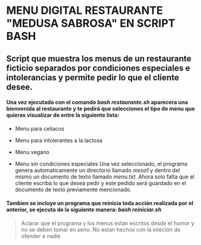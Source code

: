 # MENU DIGITAL RESTAURANTE "MEDUSA SABROSA" EN SCRIPT BASH
## Script que muestra los menus de un restaurante ficticio separados por condiciones especiales e intolerancias y permite pedir lo que el cliente desee.
#### Una vez ejecutado con el comando *bash restaurante.sh* aparecera una bienvenida al restaurante y te pedirá que selecciones el tipo de menu que quieras visualizar de entre la siguiente lista: 
- Menu para celiacos
* Menu para intolerantes a la lactosa
+ Menu vegano
- Menu sin condiciones especiales
Una vez seleccionado, el programa genera automaticamente un directorio llamado *mesa1* y dentro del mismo un documento de texto llamado *menu.txt*.
Ahora solo falta que el cliente escriba lo que desea pedir y este pedido será guardado en el documento de texto previamente mencionado.
#### Tambien se incluye un programa que reinicia toda acción realizada por el anterior, se ejecuta de la siguiente manera: *bash reiniciar.sh*
> Aclarar que el programa y los menus estan escritos desde el humor y no se deben tomar en serio. No estan hechos con la inteción de ofender a nadie
